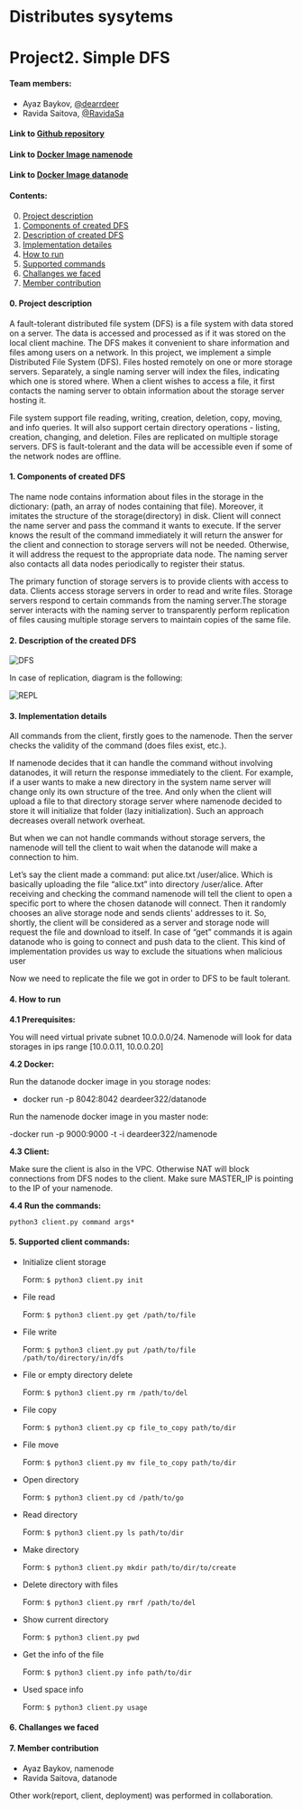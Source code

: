 # Distributes sysytems
# Project2. Simple DFS

#### Team members:
* Ayaz Baykov, [@dearrdeer](@dearrdeer)
* Ravida Saitova, [@RavidaSa](@RavidaSa)

#### Link to [Github repository](https://github.com/dearrdeer/dist_fs)
#### Link to [Docker Image namenode](https://hub.docker.com/repository/docker/deardeer322/namenode)
#### Link to [Docker Image datanode](https://hub.docker.com/repository/docker/deardeer322/datanode)

#### Contents:
0. [Project description ](#anchors-in-markdown)
1. [Components of created DFS](#components)
2. [Description of created DFS](#dfs)
3. [Implementation detailes](#implementation)
4. [How to run](#how)
5. [Supported commands](#commands)
6. [Challanges we faced](#challange)
7. [Member contribution](#member)

#### 0. __Project description__ <a name="anchors-in-markdown"></a>

A fault-tolerant distributed file system (DFS) is a file system with data stored on a server. The data is accessed and processed as if it was stored on the local client machine. The DFS makes it convenient to share information and files among users on a network.  In this project, we implement a simple Distributed File System (DFS). Files hosted remotely on one or more storage servers. Separately, a single naming server will index the files, indicating which one is stored where. When a client wishes to access a file, it first contacts the naming server to obtain information about the storage server hosting it. 

File system support file reading, writing, creation, deletion, copy, moving, and info queries. It will also support certain directory operations - listing, creation, changing, and deletion. Files are replicated on multiple storage servers. DFS is fault-tolerant and the data will be accessible even if some of the network nodes are offline.

#### 1. __Components of created DFS__ <a name="components"></a>

The name node contains information about files in the storage in the dictionary: (path, an array of nodes containing that file). Moreover, it imitates the structure of the storage(directory) in disk. Client will connect the name server and pass the command it wants to execute. If the server knows the result of the command immediately it will return the answer for the client and connection to storage servers will not be needed. Otherwise, it will address the request to the appropriate data node. The naming server also contacts all data nodes periodically to register their status.

The primary function of storage servers is to provide clients with access to data. Clients access storage servers in order to read and write files. Storage servers respond to certain commands from the naming server.The storage server interacts with the naming server to transparently perform replication of files causing multiple storage servers to maintain copies of the same file.

#### 2. __Description of the created DFS__ <a name="dfs"></a>

![DFS](https://i.ibb.co/F0ymwSw/DFS-1.png)
<div style="page-break-after: always;"></div>

In case of replication, diagram is the following:

![REPL](https://i.ibb.co/GcHzdzD/DFS.png)     
<div style="page-break-after: always;"></div>
                      
#### 3. __Implementation details__ <a name="implementation"></a>

All commands from the client, firstly goes to the namenode. Then the server checks the validity of the command (does files exist, etc.).

If namenode decides that it can handle the command without involving datanodes, it will return the response immediately to the client. For example, if a user wants to make a new directory in the system name server will change only its own structure of the tree. And only when the client will upload a file to that directory storage server where namenode decided to store it will initialize that folder (lazy initialization). Such an approach decreases overall network overheat.

But when we can not handle commands without storage servers, the namenode will tell the client to wait when the datanode will make a connection to him.

Let’s say the client made a command: put alice.txt /user/alice.  Which is basically uploading the file “alice.txt” into directory /user/alice. After receiving and checking the command namenode will tell the client to open a specific port to where the chosen datanode will connect. Then it randomly chooses an alive storage node and sends clients' addresses to it. So, shortly, the client will be considered as a server and storage node will request the file and download to itself. In case of “get” commands it is again datanode who is going to connect and push data to the client. This kind of implementation provides us way to exclude the situations when malicious user 

Now we need to replicate the file we got in order to DFS to be fault tolerant. 

#### 4. __How to run__ <a name="how"></a>

__4.1 Prerequisites:__

You will need virtual private subnet 10.0.0.0/24. Namenode will look for data storages in ips range [10.0.0.11, 10.0.0.20]

__4.2 Docker:__

Run the datanode docker image in you storage nodes:

  - docker run -p 8042:8042 deardeer322/datanode
  
Run the namenode docker image in you master node:

  -docker run -p 9000:9000 -t -i deardeer322/namenode

__4.3 Client:__ 

Make sure the client is also in the VPC. Otherwise NAT will block connections 
from DFS nodes to the client.
Make sure MASTER_IP is pointing to the IP of your namenode.

__4.4 Run the commands:__

`python3 client.py command args*`

#### 5. Supported client commands: <a name="commands"></a>
* Initialize client storage

  Form: `$ python3 client.py init`
 
* File read

  Form: `$ python3 client.py get /path/to/file`

* File write

  Form: `$ python3 client.py put /path/to/file /path/to/directory/in/dfs`

* File or empty directory delete

  Form: `$ python3 client.py rm /path/to/del`

* File copy

  Form: `$ python3 client.py cp file_to_copy path/to/dir`
  
* File move

  Form: `$ python3 client.py mv file_to_copy path/to/dir`
  
* Open directory

  Form: `$ python3 client.py cd /path/to/go`
  
* Read directory

  Form: `$ python3 client.py ls path/to/dir`
  
* Make directory 

  Form: `$ python3 client.py mkdir path/to/dir/to/create`
  
* Delete directory with files

  Form: `$ python3 client.py rmrf /path/to/del`
  
* Show current directory 

  Form: `$ python3 client.py pwd`
  
* Get the info of the file 

  Form: `$ python3 client.py info path/to/dir`
  
* Used space info

  Form: `$ python3 client.py usage`

#### 6. __Challanges we faced__ <a name="challange"></a>

#### 7. __Member contribution__ <a name="member"></a>
* Ayaz Baykov, namenode
* Ravida Saitova, datanode

Other work(report, client, deployment) was performed in collaboration.

